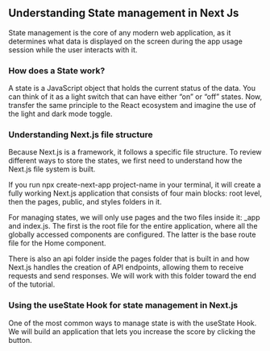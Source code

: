 
## Understanding State management in Next Js

State management is the core of any modern web application, as it determines what data is displayed on the screen during the app usage session while the user interacts with it.


### How does a State work?
A state is a JavaScript object that holds the current status of the data. You can think of it as a light switch that can have either “on” or “off” states. Now, transfer the same principle to the React ecosystem and imagine the use of the light and dark mode toggle.

### Understanding Next.js file structure

Because Next.js is a framework, it follows a specific file structure. To review different ways to store the states, we first need to understand how the Next.js file system is built.

If you run npx create-next-app project-name in your terminal, it will create a fully working Next.js application that consists of four main blocks: root level, then the pages, public, and styles folders in it.

For managing states, we will only use pages and the two files inside it: _app and index.js. The first is the root file for the entire application, where all the globally accessed components are configured. The latter is the base route file for the Home component.

There is also an api folder inside the pages folder that is built in and how Next.js handles the creation of API endpoints, allowing them to receive requests and send responses. We will work with this folder toward the end of the tutorial.

### Using the useState Hook for state management in Next.js

One of the most common ways to manage state is with the useState Hook. We will build an application that lets you increase the score by clicking the button.
